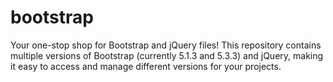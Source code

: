 # bootstrap
Your one-stop shop for Bootstrap and jQuery files! This repository contains multiple versions of Bootstrap (currently 5.1.3 and 5.3.3) and jQuery, making it easy to access and manage different versions for your projects.
